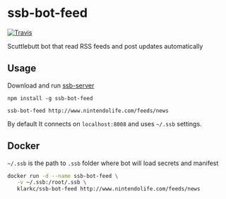 # ssb-bot-feed
[![Travis](https://img.shields.io/travis/klarkc/ssb-bot-feed/master.svg)](https://travis-ci.org/klarkc/ssb-bot-feed/branches)

Scuttlebutt bot that read RSS feeds and post updates automatically

## Usage

Download and run [ssb-server](https://github.com/ssbc/ssb-server)

`npm install -g ssb-bot-feed`

`ssb-bot-feed http://www.nintendolife.com/feeds/news`

By default It connects on `localhost:8008` and uses `~/.ssb` settings.

## Docker

`~/.ssb` is the path to `.ssb` folder where bot will load secrets and manifest

```bash
docker run -d --name ssb-bot-feed \
   -v ~/.ssb:/root/.ssb \
   klarkc/ssb-bot-feed http://www.nintendolife.com/feeds/news
```